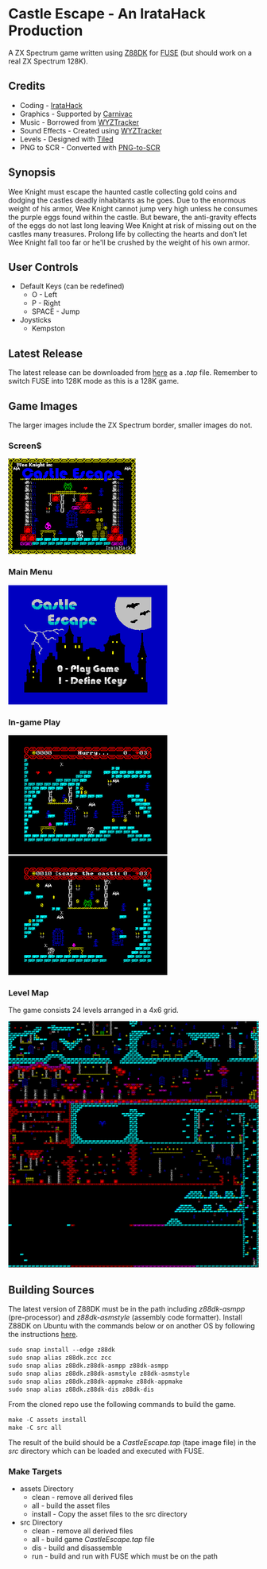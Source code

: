 # Castle Escape - An IrataHack Production
A ZX Spectrum game written using [Z88DK](https://github.com/z88dk/z88dk) for [FUSE](http://fuse-emulator.sourceforge.net) (but should work on a real ZX Spectrum 128K).

## Credits
* Coding - [IrataHack](mailto:iratahack@digitalxfer.com)
* Graphics - Supported by [Carnivac](https://zxart.ee/eng/authors/c/carnivac/)
* Music - Borrowed from [WYZTracker](https://github.com/AugustoRuiz/WYZTracker)
* Sound Effects - Created using [WYZTracker](https://github.com/AugustoRuiz/WYZTracker)
* Levels - Designed with [Tiled](https://www.mapeditor.org/)
* PNG to SCR - Converted with [PNG-to-SCR](https://github.com/MatejJan/PNG-to-SCR) 

## Synopsis
Wee Knight must escape the haunted castle collecting gold coins and dodging the castles deadly inhabitants as he goes. Due to the enormous weight of his armor, Wee Knight cannot jump very high unless he consumes the purple eggs found within the castle. But beware, the anti-gravity effects of the eggs do not last long leaving Wee Knight at risk of missing out on the castles many treasures. Prolong life by collecting the hearts and don’t let Wee Knight fall too far or he'll be crushed by the weight of his own armor.

## User Controls
* Default Keys (can be redefined)
  * O - Left
  * P - Right
  * SPACE - Jump
* Joysticks
  * Kempston

## Latest Release
The latest release can be downloaded from [here](https://github.com/iratahack/CastleEscape/releases/tag/latest) as a *.tap* file. Remember to switch FUSE into 128K mode as this is a 128K game.

## Game Images
The larger images include the ZX Spectrum border, smaller images do not.

### Screen$
![Title](assets/title.png)

### Main Menu
![Main Menu](assets/mainmenu.png)

### In-game Play
![Level 1](assets/level1.png)
![Level 2](assets/level2.png)

### Level Map
The game consists 24 levels arranged in a 4x6 grid.

![Level Map](assets/tiled/levels.png)

## Building Sources
The latest version of Z88DK must be in the path including *z88dk-asmpp* (pre-processor)
and *z88dk-asmstyle* (assembly code formatter). Install Z88DK on Ubuntu with the commands
below or on another OS by following the instructions [here](https://github.com/z88dk/z88dk/wiki/installation).

```
sudo snap install --edge z88dk
sudo snap alias z88dk.zcc zcc
sudo snap alias z88dk.z88dk-asmpp z88dk-asmpp
sudo snap alias z88dk.z88dk-asmstyle z88dk-asmstyle
sudo snap alias z88dk.z88dk-appmake z88dk-appmake
sudo snap alias z88dk.z88dk-dis z88dk-dis
```

From the cloned repo use the following commands to build the game.

```
make -C assets install
make -C src all
```

The result of the build should be a *CastleEscape.tap* (tape image file) in the *src* directory which can be loaded and executed with FUSE.

### Make Targets

* assets Directory
  * clean - remove all derived files
  * all - build the asset files
  * install - Copy the asset files to the src directory
* src Directory
  * clean - remove all derived files
  * all - build game *CastleEscape.tap* file
  * dis - build and disassemble
  * run - build and run with FUSE which must be on the path
